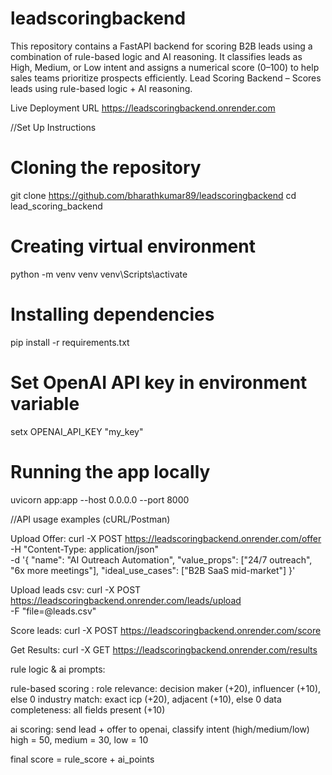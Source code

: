 # leadscoringbackend
This repository contains a FastAPI backend for scoring B2B leads using a combination of rule-based logic and AI reasoning. It classifies leads as High, Medium, or Low intent and assigns a numerical score (0–100) to help sales teams prioritize prospects efficiently.
Lead Scoring Backend – Scores leads using rule-based logic + AI reasoning.


Live Deployment URL
https://leadscoringbackend.onrender.com

//Set Up Instructions

# Cloning the repository
git clone <https://github.com/bharathkumar89/leadscoringbackend>
cd lead_scoring_backend

# Creating virtual environment
python -m venv venv
venv\Scripts\activate     

# Installing dependencies
pip install -r requirements.txt

# Set OpenAI API key in environment variable
setx OPENAI_API_KEY "my_key"    

# Running the app locally
uvicorn app:app --host 0.0.0.0 --port 8000


//API usage examples (cURL/Postman)

Upload Offer:
curl -X POST https://leadscoringbackend.onrender.com/offer \
-H "Content-Type: application/json" \
-d '{
    "name": "AI Outreach Automation",
    "value_props": ["24/7 outreach", "6x more meetings"],
    "ideal_use_cases": ["B2B SaaS mid-market"]
}'

Upload leads csv:
curl -X POST https://leadscoringbackend.onrender.com/leads/upload \
-F "file=@leads.csv"

Score leads:
curl -X POST https://leadscoringbackend.onrender.com/score

Get Results:
curl -X GET https://leadscoringbackend.onrender.com/results

rule logic & ai prompts:

rule-based scoring :
role relevance: decision maker (+20), influencer (+10), else 0
industry match: exact icp (+20), adjacent (+10), else 0
data completeness: all fields present (+10)

ai scoring:
send lead + offer to openai, classify intent (high/medium/low)
high = 50, medium = 30, low = 10

final score = rule_score + ai_points



